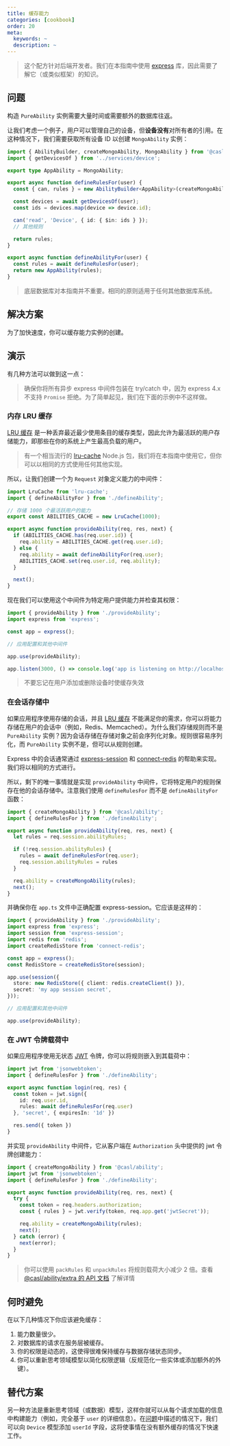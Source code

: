 ```yaml
---
title: 缓存能力
categories: [cookbook]
order: 20
meta:
  keywords: ~
  description: ~
---
```


> 这个配方针对后端开发者。我们在本指南中使用 [express](https://expressjs.com/) 库，因此需要了解它（或类似框架）的知识。

## 问题

构造 `PureAbility` 实例需要大量时间或需要额外的数据库往返。

让我们考虑一个例子，用户可以管理自己的设备，但**设备没有**对所有者的引用。在这种情况下，我们需要获取所有设备 ID 以创建 `MongoAbility` 实例：

```ts @{data-filename="defineAbility.ts"}
import { AbilityBuilder, createMongoAbility, MongoAbility } from '@casl/ability';
import { getDevicesOf } from '../services/device';

export type AppAbility = MongoAbility;

export async function defineRulesFor(user) {
  const { can, rules } = new AbilityBuilder<AppAbility>(createMongoAbility);

  const devices = await getDevicesOf(user);
  const ids = devices.map(device => device.id);

  can('read', 'Device', { id: { $in: ids } });
  // 其他规则

  return rules;
}

export async function defineAbilityFor(user) {
  const rules = await defineRulesFor(user);
  return new AppAbility(rules);
}
```

> 底层数据库对本指南并不重要。相同的原则适用于任何其他数据库系统。

## 解决方案

为了加快速度，你可以缓存能力实例的创建。

## 演示

有几种方法可以做到这一点：

> 确保你将所有异步 express 中间件包装在 try/catch 中，因为 express 4.x 不支持 `Promise` 拒绝。为了简单起见，我们在下面的示例中不这样做。

### 内存 LRU 缓存

[LRU 缓存](https://en.wikipedia.org/wiki/Cache_replacement_policies#Least_Recently_Used_.28LRU.29) 是一种丢弃最近最少使用条目的缓存类型，因此允许为最活跃的用户存储能力，即那些在你的系统上产生最高负载的用户。

> 有一个相当流行的 [lru-cache](https://www.npmjs.com/package/lru-cache) Node.js 包，我们将在本指南中使用它，但你可以以相同的方式使用任何其他实现。

所以，让我们创建一个为 `Request` 对象定义能力的中间件：

```ts @{data-filename="provideAbility.ts"}
import LruCache from 'lru-cache';
import { defineAbilityFor } from './defineAbility';

// 存储 1000 个最活跃用户的能力
export const ABILITIES_CACHE = new LruCache(1000);

export async function provideAbility(req, res, next) {
  if (ABILITIES_CACHE.has(req.user.id)) {
    req.ability = ABILITIES_CACHE.get(req.user.id);
  } else {
    req.ability = await defineAbilityFor(req.user);
    ABILITIES_CACHE.set(req.user.id, req.ability);
  }

  next();
}
```

现在我们可以使用这个中间件为特定用户提供能力并检查其权限：

```ts @{data-filename="boot.ts"}
import { provideAbility } from './provideAbility';
import express from 'express';

const app = express();

// 应用配置和其他中间件

app.use(provideAbility);

app.listen(3000, () => console.log('app is listening on http://localhost:3000'));
```

> 不要忘记在用户添加或删除设备时使缓存失效

### 在会话存储中

如果应用程序使用存储的会话，并且 [LRU 缓存](#内存-lru-缓存) 不能满足你的需求，你可以将能力存储在用户的会话中（例如，Redis、Memcached）。为什么我们存储规则而不是 `PureAbility` 实例？因为会话存储在存储对象之前会序列化对象。规则很容易序列化，而 `PureAbility` 实例不是，但可以从规则创建。

Express 中的会话通常通过 [express-session](https://www.npmjs.com/package/express-session) 和 [connect-redis](https://www.npmjs.com/package/connect-redis) 的帮助来实现。我们将以相同的方式进行。

所以，剩下的唯一事情就是实现 `provideAbility` 中间件，它将特定用户的规则保存在他的会话存储中。注意我们使用 `defineRulesFor` 而不是 `defineAbilityFor` 函数：

```ts @{data-filename="provideAbility.ts"}
import { createMongoAbility } from '@casl/ability';
import { defineRulesFor } from './defineAbility';

export async function provideAbility(req, res, next) {
  let rules = req.session.abilityRules;

  if (!req.session.abilityRules) {
    rules = await defineRulesFor(req.user);
    req.session.abilityRules = rules
  }

  req.ability = createMongoAbility(rules);
  next();
}
```

并确保你在 `app.ts` 文件中正确配置 express-session。它应该是这样的：

```ts @{data-filename="app.ts"}
import { provideAbility } from './provideAbility';
import express from 'express';
import session from 'express-session';
import redis from 'redis';
import createRedisStore from 'connect-redis';

const app = express();
const RedisStore = createRedisStore(session);

app.use(session({
  store: new RedisStore({ client: redis.createClient() }),
  secret: 'my app session secret',
}));

// 应用配置和其他中间件

app.use(provideAbility);
```

### 在 JWT 令牌载荷中

如果应用程序使用无状态 [JWT](https://en.wikipedia.org/wiki/JSON_Web_Token) 令牌，你可以将规则嵌入到其载荷中：

```ts @{data-filename="login.ts"}
import jwt from 'jsonwebtoken';
import { defineRulesFor } from './defineAbility';

export async function login(req, res) {
  const token = jwt.sign({
    id: req.user.id,
    rules: await defineRulesFor(req.user)
  }, 'secret', { expiresIn: '1d' })

  res.send({ token })
}
```

并实现 `provideAbility` 中间件，它从客户端在 `Authorization` 头中提供的 jwt 令牌创建能力：

```ts @{data-filename="provideAbility.ts"}
import { createMongoAbility } from '@casl/ability';
import jwt from 'jsonwebtoken';
import { defineRulesFor } from './defineAbility';

export async function provideAbility(req, res, next) {
  try {
    const token = req.headers.authorization;
    const { rules } = jwt.verify(token, req.app.get('jwtSecret'));

    req.ability = createMongoAbility(rules);
    next();
  } catch (error) {
    next(error);
  }
}
```

> 你可以使用 `packRules` 和 `unpackRules` 将规则载荷大小减少 2 倍。查看 [@casl/ability/extra 的 API 文档](/api/casl-ability-extra#pack-rules) 了解详情

## 何时避免

在以下几种情况下你应该避免缓存：

1. 能力数量很少。
2. 对数据库的请求在服务层被缓存。
3. 你的权限是动态的，这使得很难保持缓存与数据存储状态同步。
4. 你可以重新思考领域模型以简化权限逻辑（反规范化一些实体或添加额外的外键）。

## 替代方案

另一种方法是重新思考领域（或数据）模型，这样你就可以从每个请求加载的信息中构建能力（例如，完全基于 `user` 的详细信息）。在[问题](#问题)中描述的情况下，我们可以向 `Device` 模型添加 `userId` 字段，这将使事情在没有额外缓存的情况下快速工作。
